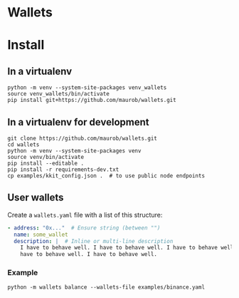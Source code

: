 # Wallets

# Install

## In a virtualenv

```shell
python -m venv --system-site-packages venv_wallets
source venv_wallets/bin/activate
pip install git+https://github.com/maurob/wallets.git
```

## In a virtualenv for development

```shell
git clone https://github.com/maurob/wallets.git
cd wallets
python -m venv --system-site-packages venv
source venv/bin/activate
pip install --editable .
pip install -r requirements-dev.txt
cp examples/kkit_config.json .  # to use public node endpoints
```

## User wallets

Create a `wallets.yaml` file with a list of this structure:

```yaml
- address: "0x..."  # Ensure string (between "")
  name: some_wallet
  description: |  # Inline or multi-line description
    I have to behave well. I have to behave well. I have to behave well. I have to behave well. I
    have to behave well. I have to behave well. 
```

### Example

```shell
python -m wallets balance --wallets-file examples/binance.yaml
```
